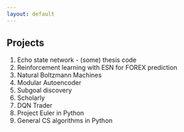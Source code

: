 ```yaml
---
layout: default
---
```


## Projects

1. Echo state network - (some) thesis code
2. Reinforcement learning with ESN for FOREX prediction
3. Natural Boltzmann Machines
4. Modular Autoencoder
5. Subgoal discovery
6. Scholarly
7. DQN Trader 
8. Project Euler in Python
9. General CS algorithms in Python
